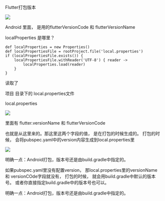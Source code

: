 Flutter打包版本




![](https://cdn.jsdelivr.net/gh/fanshanhong/note-image/flutter_version_code.png)



Android 里面， 是用的flutterVersionCode 和 flutterVersionName



localProperties 是哪里？

```
def localProperties = new Properties()
def localPropertiesFile = rootProject.file('local.properties')
if (localPropertiesFile.exists()) {
    localPropertiesFile.withReader('UTF-8') { reader ->
        localProperties.load(reader)
    }
}
```

读取了

项目 目录下的 local.properties文件





local.properties


![](https://cdn.jsdelivr.net/gh/fanshanhong/note-image/flutter_local_properties.png)


里面有 flutter.versionName 和 flutterVersionCode





也就是从这里来的。那这里这两个字段的值， 是在打包的时候生成的。  打包的时候， 会将pubspec.yaml中的version内容生成到local.properties里

![](https://cdn.jsdelivr.net/gh/fanshanhong/note-image/flutter_yaml_version_code.png)


明确一点：Android打包，版本号还是由build.gradle中指定的。



如果pubspec.yaml里没有配置version， 那local.properties里的versionName 和 versionCOde字段就没有，  打包的时候， 就会用build.gradle中默认的版本号。 或者你直接指定build.gradle中的版本号也可以。  

明确一点：Android打包，版本号还是由build.gradle中指定的。